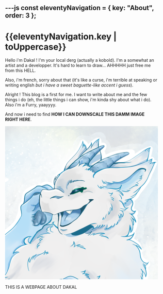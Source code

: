 ---js
const eleventyNavigation = {
	key: "About",
	order: 3
};
---
# {{eleventyNavigation.key | toUppercase}}

Hello i'm Dakal ! I'm your local derg (actually a kobold). I'm a somewhat an artist and a developper. It's hard to learn to draw... AHHHHH just free me from this HELL.

Also, i'm french, sorry about that (it's like a curse, i'm terrible at speaking or writing english *but i have a sweet baguette-like accent i guess*).

Alright ! This blog is a first for me. I want to write about me and the few things i do (eh, the little things i can show, i'm kinda shy about what i do).
Also i'm a Furry, yaayyyy.

And now i need to find **HOW I CAN DOWNSCALE THIS DAMM IMAGE RIGHT HERE**.

<img src="img/dakal_cropped.png" alt="This is a portrait of Dakal" eleventy:widths="200">

THIS IS A WEBPAGE ABOUT DAKAL